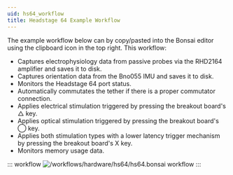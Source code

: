 ```yaml
---
uid: hs64_workflow
title: Headstage 64 Example Workflow
---
```


The example workflow below can by copy/pasted into the Bonsai editor using the clipboard icon in the top right. This workflow:
- Captures electrophysiology data from passive probes via the RHD2164 amplifier and saves it to disk.
- Captures orientation data from the Bno055 IMU and saves it to disk.
- Monitors the Headstage 64 port status.
- Automatically commutates the tether if there is a proper commutator connection. 
- Applies electrical stimulation triggered by pressing the breakout board's △ key.
- Applies optical stimulation triggered by pressing the breakout board's ◯ key.
- Applies both stimulation types with a lower latency trigger mechanism by pressing the breakout board's X key.
- Monitors memory usage data.

::: workflow
![/workflows/hardware/hs64/hs64.bonsai workflow](../../../workflows/hardware/hs64/hs64.bonsai)
:::
